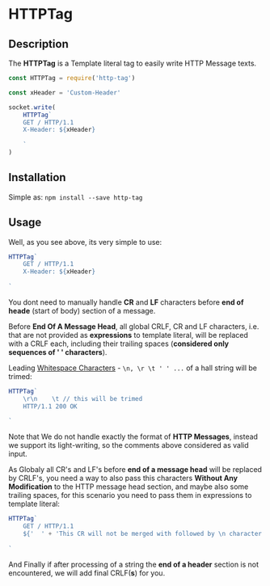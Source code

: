 # HTTPTag

## Description
The **HTTPTag** is a Template literal tag to easily write HTTP Message texts.
```javascript
const HTTPTag = require('http-tag')

const xHeader = 'Custom-Header'

socket.write(
    HTTPTag`
    GET / HTTP/1.1
    X-Header: ${xHeader}
    
    `
)
```

## Installation
Simple as: `npm install --save http-tag`

## Usage
Well, as you see above, its very simple to use:
```javascript
HTTPTag`
    GET / HTTP/1.1
    X-Header: ${xHeader}
    
`
```
You dont need to manually handle **CR** and **LF** characters before **end of
heade** (start of body) section of a message.

Before **End Of A Message Head**, all global CRLF, CR and LF characters, i.e. that are not provided as
**expressions** to template literal, will be replaced with a CRLF each, including their trailing spaces
(**considered only sequences of ' ' characters**).

Leading [Whitespace Characters][mdn_whitespace] - `\n, \r \t ' ' ...`
of a hall string will be trimed:
```javascript
HTTPTag`
    \r\n    \t // this will be trimed
    HTTP/1.1 200 OK
 
`
```
Note that We do not handle exactly the format of **HTTP Messages**, instead we support
its light-writing, so the comments above considered as valid input.

As Globaly all CR's and LF's before **end of a message head** will be replaced by CRLF's, you need a way
to also pass this characters **Without Any Modification** to the HTTP message head section, and maybe also some trailing spaces,
for this scenario you need to pass them in expressions to template literal:
```javascript
HTTPTag`
    GET / HTTP/1.1
    ${'  ' + 'This CR will not be merged with followed by \n character: \r'}
 
`
```

And Finally if after processing of a string the **end of a header** section is not
encountered, we will add final CRLF(**s**) for you.


[mdn_whitespace]: https://developer.mozilla.org/en-US/docs/Glossary/Whitespace